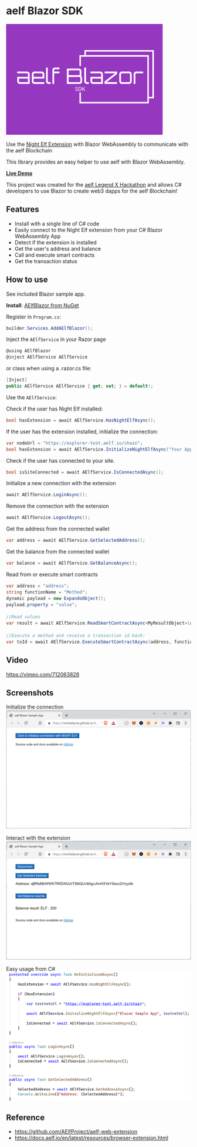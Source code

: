 # aelf Blazor SDK
![aef Blazor SDK](images/logo_small.png)

Use the [Night Elf Extension](https://chrome.google.com/webstore/detail/aelf-explorer-extension-d/mlmlhipeonlflbcclinpbmcjdnpnmkpf) with Blazor WebAssembly to communicate with the aelf Blockchain

This library provides an easy helper to use aelf with Blazor WebAssembly.

**[Live Demo](https://michielpost.github.io/AElfBlazor/)**

This project was created for the [aelf Legend X Hackathon](https://aelf.devpost.com) and allows C# developers to use Blazor to create web3 dapps for the aelf Blockchain!

## Features
- Install with a single line of C# code
- Easily connect to the Night Elf extension from your C# Blazor WebAssembly App
- Detect if the extension is installed
- Get the user's address and balance
- Call and execute smart contracts
- Get the transaction status

## How to use
See included Blazor sample app.

**Install**: [AElfBlazor from NuGet](https://www.nuget.org/packages/AElfBlazor/)

Register in `Program.cs`:
```cs
builder.Services.AddAElfBlazor();
```

Inject the `AElfService` in your Razor page
```cs
@using AElfBlazor
@inject AElfService AElfService
```

or class when using a .razor.cs file:
```cs
[Inject]
public AElfService AElfService { get; set; } = default!;
```

Use the `AElfService`:

Check if the user has Night Elf installed:
```cs
bool hasExtension = await AElfService.HasNightElfAsync();
```

If the user has the extension installed, initialize the connection:
```cs
var nodeUrl = "https://explorer-test.aelf.io/chain";
bool hasExtension = await AElfService.InitializeNightElfAsync("Your App Name", nodeUrl);
```

Check if the user has connected to your site.
```cs
bool isSiteConnected = await AElfService.IsConnectedAsync();
```

Initialize a new connection with the extension
```cs
await AElfService.LoginAsync();
```

Remove the connection with the extension
```cs
await AElfService.LogoutAsync();
```

Get the address from the connected wallet
```cs
var address = await AElfService.GetSelectedAddress();
```

Get the balance from the connected wallet
```cs
var balance = await AElfService.GetBalanceAsync();
```

Read from or execute smart contracts
```cs
var address = "address";
string functionName = "Method";
dynamic payload = new ExpandoObject();
payload.property = "value";

//Read values
var result = await AElfService.ReadSmartContractAsync<MyResultObject>(address, functionName, payload);

//Execute a method and receive a transaction id back:
var txId = await AElfService.ExecuteSmartContractAsync(address, functionName, payload);
```
## Video
https://vimeo.com/712063828

## Screenshots
Initialize the connection
![Initialize the connection](images/screenshot01.png)

Interact with the extension
![Interact with the extension](images/screenshot02.png)

Easy usage from C#   
![Easy usage from C#](images/screenshot03.png)


## Reference
- https://github.com/AElfProject/aelf-web-extension
- https://docs.aelf.io/en/latest/resources/browser-extension.html
